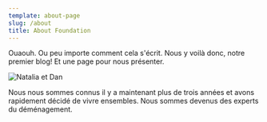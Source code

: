 ```yaml
---
template: about-page
slug: /about
title: About Foundation
---
```

Ouaouh. Ou peu importe comment cela s'écrit. Nous y voilà donc, notre premier blog! Et une page pour nous présenter.

![Natalia et Dan](/assets/vanessa-bucceri-gdirwiyama8-unsplash.jpg "Sont-ils pas beaux?")

Nous nous sommes connus il y a maintenant plus de trois années et avons rapidement décidé de vivre ensembles. Nous sommes devenus des experts du déménagement.
